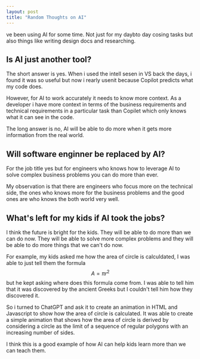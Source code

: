 ```yaml
---
layout: post
title: "Random Thoughts on AI"
---
```


ve been using AI for some time. Not just for my daybto day cosing tasks but also things like writing design docs and researching.

## Is AI just another tool?

The short answer is yes. When i used the intell sesen in VS back the days, i found it was so useful but now i rearly usenit because Copilot predicts what my code does.

However, for AI to work accurately it needs to know more context. As a developer i have more context in terms of the business requirements and technical requirements in a particular task than Copilet which only knows what it can see in the code. 

The long answer is no, AI will be able to do more when it gets more information from the real world.

## Will software enginner be replaced by AI?

For the job title yes but for engineers who knows how to leverage AI to solve complex business problems you can do more than ever. 

My observation is that there are engineers who focus more on the technical side, the ones who knows more for the business problems and the good ones are who knows the both world very well.


## What's left for my kids if AI took the jobs?

I think the future is bright for the kids. They will be able to do more than we can do now. They will be able to solve more complex problems and they will be able to do more things that we can't do now.

For example, my kids asked me how the area of circle is calculdated, I was able to just tell them the formula 
$$
A = \pi r^2
$$
but he kept asking where does this formula come from. I was able to tell him that it was discovered by the ancient Greeks but I couldn't tell him how they discovered it.

So i turned to ChatGPT and ask it to create an animation in HTML and Javascript to show how the area of circle is calculated. It was able to create a simple animation that shows how the area of circle is derived by considering a circle as the limit of a sequence of regular polygons with an increasing number of sides.

I think this is a good example of how AI can help kids learn more than we can teach them.